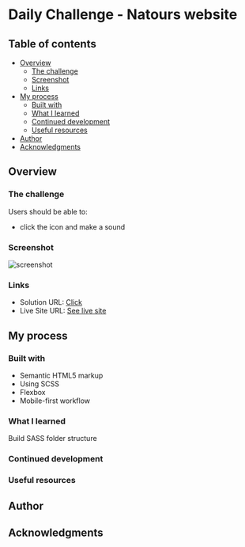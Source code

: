 # Daily Challenge - Natours website

## Table of contents

- [Overview](#overview)
  - [The challenge](#the-challenge)
  - [Screenshot](#screenshot)
  - [Links](#links)
- [My process](#my-process)
  - [Built with](#built-with)
  - [What I learned](#what-i-learned)
  - [Continued development](#continued-development)
  - [Useful resources](#useful-resources)
- [Author](#author)
- [Acknowledgments](#acknowledgments)

## Overview

### The challenge

Users should be able to:

- click the icon and make a sound

### Screenshot

![screenshot](https://github.com/LyonWang25/100days-Coding-Challenge/blob/main/Day7_Natours/screenshot/Natours_desktop.png
)

### Links

- Solution URL: [Click](https://github.com/LyonWang25/100days-Coding-Challenge/tree/main/Day7_Natours)
- Live Site URL: [See live site](https://frosty-carson-262d99.netlify.app/)

## My process

### Built with

- Semantic HTML5 markup
- Using SCSS
- Flexbox
- Mobile-first workflow

### What I learned

Build SASS folder structure 

### Continued development

### Useful resources

## Author

## Acknowledgments


